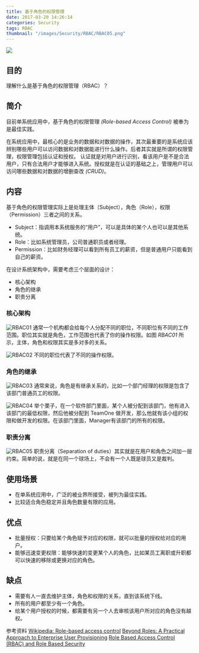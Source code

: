 ```yaml
---
title: 基于角色的权限管理
date: 2017-03-20 14:26:14
categories: Security
tags: RBAC
thumbnail: "/images/Security/RBAC/RBAC05.png"
---
```

![](/images/Security/RBAC/RBAC05.png)

## 目的
理解什么是基于角色的权限管理（RBAC）？

<!--more-->

## 简介
目前单系统应用中，基于角色的权限管理 *(Role-based Access Control)* 被奉为是最佳实践。

在系统应用中，最核心的是业务的数据和对数据的操作，其次最重要的是系统应该辨别哪些用户可以访问数据和对数据能进行什么操作。后者其实就是所谓的权限管理，权限管理包括认证和授权。
认证就是对用户进行识别，看该用户是不是合法用户，只有合法用户才能够进入系统。授权就是在认证的基础之上，管理用户可以访问哪些数据和对数据的增删查改 *(CRUD)*。

## 内容
基于角色的权限管理实际上是处理主体（Subject），角色（Role），权限（Permission）三者之间的关系。
* Subject：指调用本系统服务的“用户”，可以是具体的某个人也可以是其他系统。
* Role：比如系统管理员，公司普通职员或者经理。
* Permission：比如财务经理可以看到所有员工的薪资，但是普通用户只能看到自己的薪资。

在设计系统架构中，需要考虑三个层面的设计：
* 核心架构
* 角色的继承
* 职责分离

### 核心架构
![RBAC01](/images/Security/RBAC/RBAC01.png)
通常一个机构都会给每个人分配不同的职位，不同职位有不同的工作范围。职位其实就是角色，工作范围也代表了你的操作权限。如图 *RBAC01* 所示，主体，角色和权限其实是多对多的关系。

![RBAC02](/images/Security/RBAC/RBAC02.png)
不同的职位代表了不同的操作权限。

### 角色的继承
![RBAC03](/images/Security/RBAC/RBAC03.png)
通常来说，角色是有继承关系的，比如一个部门经理的权限是包含了该部门普通员工的权限。

![RBAC04](/images/Security/RBAC/RBAC04.png)
举个栗子，在一个软件部门里面，某个人被分配到该部门，他有进入该部门的最低权限，然后他被分配到 TeamOne 做开发，那么他就有该小组的权限和做开发的权限。在该部门里面，Manager有该部门的所有的权限。

### 职责分离
![RBAC05](/images/Security/RBAC/RBAC05.png)
职责分离（Separation of duties）其实就是在用户和角色之间加一层约束。简单的说，就是在同一个球场上，不会有一个人既是球员又是裁判。

## 使用场景
* 在单系统应用中，广泛的被业界所接受，被列为最佳实践。
* 比较适合角色稳定并且角色数量有限的应用。

## 优点
* 批量授权：只要给某个角色赋予对应的权限，就可以批量的授权给对应的用户。
* 能够迅速变更权限：能够快速的变更某个人的角色，比如某员工离职或升职都可以快速的移除或更换对应的角色。

## 缺点
* 需要有人一直去维护主体，角色和权限的关系，直到该系统下线。
* 所有的用户都至少有一个角色。
* 给某个用户授权的时候，都需要有另一个人去审核该用户所对应的角色没有越权。

参考资料
[Wikipedia: Role-based access control](https://en.wikipedia.org/wiki/Role-based_access_control)
[Beyond Roles: A Practical Approach to Enterprise User Provisioning](https://hitachi-id.com/documents/beyond-roles-a-practical-approach-to-enterprise-user-provisioning.php)
[Role Based Access Control (RBAC) and Role Based Security](http://csrc.nist.gov/groups/SNS/rbac/)
